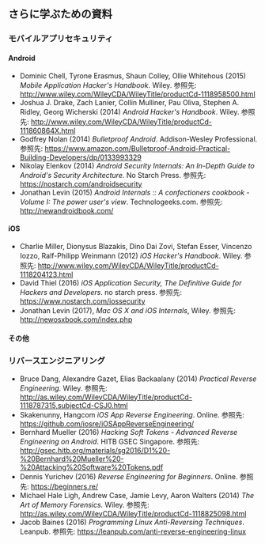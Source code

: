 ## さらに学ぶための資料

### モバイルアプリセキュリティ

#### Android

- Dominic Chell, Tyrone Erasmus, Shaun Colley, Ollie Whitehous (2015) *Mobile Application Hacker's Handbook*. Wiley. 参照先: <http://www.wiley.com/WileyCDA/WileyTitle/productCd-1118958500.html>
- Joshua J. Drake, Zach Lanier, Collin Mulliner, Pau Oliva, Stephen A. Ridley, Georg Wicherski (2014) *Android Hacker's Handbook*. Wiley. 参照先: <http://www.wiley.com/WileyCDA/WileyTitle/productCd-111860864X.html>
- Godfrey Nolan (2014) *Bulletproof Android*. Addison-Wesley Professional. 参照先: <https://www.amazon.com/Bulletproof-Android-Practical-Building-Developers/dp/0133993329>
- Nikolay Elenkov (2014) *Android Security Internals: An In-Depth Guide to Android's Security Architecture*. No Starch Press. 参照先: <https://nostarch.com/androidsecurity>
- Jonathan Levin (2015) *Android Internals :: A confectioners cookbook - Volume I: The power user's view*. Technologeeks.com. 参照先: <http://newandroidbook.com/>

#### iOS

- Charlie Miller, Dionysus Blazakis, Dino Dai Zovi, Stefan Esser, Vincenzo Iozzo, Ralf-Philipp Weinmann (2012) *iOS Hacker's Handbook*. Wiley. 参照先: <http://www.wiley.com/WileyCDA/WileyTitle/productCd-1118204123.html>
- David Thiel (2016) *iOS Application Security, The Definitive Guide for Hackers and Developers*. no starch press. 参照先: <https://www.nostarch.com/iossecurity>
- Jonathan Levin (2017), *Mac OS X and iOS Internals*, Wiley. 参照先: <http://newosxbook.com/index.php>

#### その他

### リバースエンジニアリング

- Bruce Dang, Alexandre Gazet, Elias Backaalany (2014) *Practical Reverse Engineering*. Wiley. 参照先: <http://as.wiley.com/WileyCDA/WileyTitle/productCd-1118787315,subjectCd-CSJ0.html>
- Skakenunny, Hangcom *iOS App Reverse Engineering*. Online. 参照先: <https://github.com/iosre/iOSAppReverseEngineering/>
- Bernhard Mueller (2016) *Hacking Soft Tokens - Advanced Reverse Engineering on Android*. HITB GSEC Singapore. 参照先: <http://gsec.hitb.org/materials/sg2016/D1%20-%20Bernhard%20Mueller%20-%20Attacking%20Software%20Tokens.pdf>
- Dennis Yurichev (2016) *Reverse Engineering for Beginners*. Online. 参照先: <https://beginners.re/>
- Michael Hale Ligh, Andrew Case, Jamie Levy, Aaron Walters (2014) *The Art of Memory Forensics.* Wiley. 参照先: <http://as.wiley.com/WileyCDA/WileyTitle/productCd-1118825098.html>
- Jacob Baines (2016) *Programming Linux Anti-Reversing Techniques*. Leanpub. 参照先: <https://leanpub.com/anti-reverse-engineering-linux>
